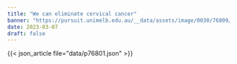 ```yaml
---
title: "We can eliminate cervical cancer"
banner: "https://pursuit.unimelb.edu.au/__data/assets/image/0030/76809/We-can-eliminate-cervical-cancer_a632764c-ef42-4c56-821b-8501b1c0cae5.jpg"
date: 2023-03-07
draft: false
---
```


{{< json_article file="data/p76801.json" >}}